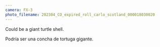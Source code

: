 ```yaml
---
camera: FX-3
photo_filename: 202304_CO_expired_roll_carlo_scotland_000018030020
---
```


Could be a giant turtle shell.

Podría ser una concha de tortuga gigante.